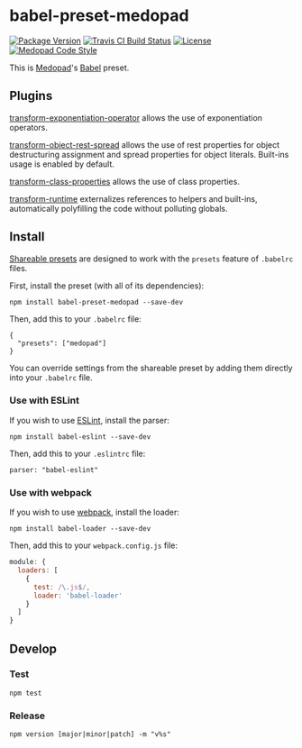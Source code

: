 # babel-preset-medopad

[![Package Version](https://img.shields.io/npm/v/babel-preset-medopad.svg?style=flat-square)](https://npmjs.org/package/babel-preset-medopad)
[![Travis CI Build Status](https://img.shields.io/travis/Medopad/babel-preset-medopad/master.svg?style=flat-square)](https://travis-ci.org/Medopad/babel-preset-medopad)
[![License](http://img.shields.io/badge/license-MIT-green.svg?style=flat-square)](LICENSE)
[![Medopad Code Style](https://img.shields.io/badge/code%20style-Medopad-brightgreen.svg?style=flat-square)](https://github.com/Medopad/eslint-config-medopad)

This is [Medopad](http://medopad.com)'s [Babel](https://babeljs.io) preset.

## Plugins

[transform-exponentiation-operator](https://babeljs.io/docs/plugins/transform-exponentiation-operator) allows the use of exponentiation operators.

[transform-object-rest-spread](https://babeljs.io/docs/plugins/transform-object-rest-spread) allows the use of rest properties for object destructuring assignment and spread properties for object literals. Built-ins usage is enabled by default.

[transform-class-properties](https://babeljs.io/docs/plugins/transform-class-properties) allows the use of class properties.

[transform-runtime](https://babeljs.io/docs/plugins/transform-runtime) externalizes references to helpers and built-ins, automatically polyfilling the code without polluting globals.

## Install

[Shareable presets](https://babeljs.io/docs/plugins/#presets) are designed to work with the `presets` feature of `.babelrc` files.

First, install the preset (with all of its dependencies):

```
npm install babel-preset-medopad --save-dev
```

Then, add this to your `.babelrc` file:

```
{
  "presets": ["medopad"]
}
```

You can override settings from the shareable preset by adding them directly into your `.babelrc` file.

### Use with ESLint

If you wish to use [ESLint](https://github.com/eslint/eslint), install the parser:

```
npm install babel-eslint --save-dev
```

Then, add this to your `.eslintrc` file:

```
parser: "babel-eslint"
```

### Use with webpack

If you wish to use [webpack](https://github.com/webpack/webpack), install the loader:

```
npm install babel-loader --save-dev
```

Then, add this to your `webpack.config.js` file:

```javascript
module: {
  loaders: [
    {
      test: /\.js$/,
      loader: 'babel-loader'
    }
  ]
}
```

## Develop

### Test

```
npm test
```

### Release

```
npm version [major|minor|patch] -m "v%s"
```

